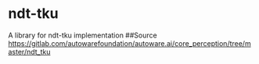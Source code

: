 # ndt-tku

A library for ndt-tku implementation
##Source
https://gitlab.com/autowarefoundation/autoware.ai/core_perception/tree/master/ndt_tku